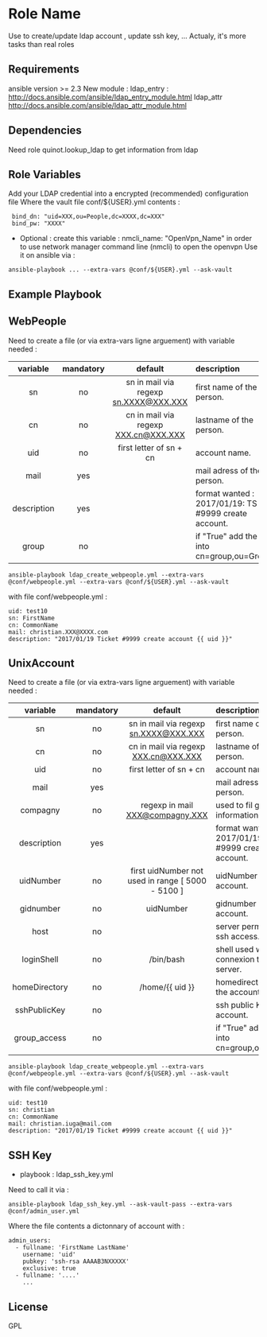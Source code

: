 Role Name
=========
Use to create/update ldap account , update ssh key, ...
Actualy, it's more tasks than real roles

Requirements
------------
ansible version >= 2.3
New module : 
ldap_entry : http://docs.ansible.com/ansible/ldap_entry_module.html
ldap_attr http://docs.ansible.com/ansible/ldap_attr_module.html

Dependencies
------------
Need role quinot.lookup_ldap to get information from ldap

Role Variables
--------------
Add your LDAP credential into a encrypted (recommended) configuration file
Where the vault file conf/${USER}.yml contents :
```
 bind_dn: "uid=XXX,ou=People,dc=XXXX,dc=XXX"
 bind_pw: "XXXX"
```
* Optional :
create this variable : nmcli_name: "OpenVpn_Name"
in order to use network manager command line (nmcli) to open the openvpn
Use it on ansible via : 
```
ansible-playbook ... --extra-vars @conf/${USER}.yml --ask-vault
```

Example Playbook
----------------

## WebPeople

Need to create a file (or via extra-vars ligne arguement) with variable needed : 

| variable | mandatory |default | description |
|:--------:|:---------:|:------:|:------------|
| sn | no | sn in mail via regexp sn.XXXX@XXX.XXX | first name of the person. |
| cn | no | cn in mail via regexp XXX.cn@XXX.XXX | lastname of the person. |
| uid | no | first letter of sn + cn | account name. |
| mail | yes | | mail adress of the person. |
| description | yes | | format wanted : 2017/01/19: TS #9999 create account. |
| group | no | | if "True" add the uid into cn=group,ou=Group... |

```
ansible-playbook ldap_create_webpeople.yml --extra-vars @conf/webpeople.yml --extra-vars @conf/${USER}.yml --ask-vault
```
with file conf/webpeople.yml :
```
uid: test10
sn: FirstName
cn: CommonName
mail: christian.XXX@XXXX.com
description: "2017/01/19 Ticket #9999 create account {{ uid }}"
```

## UnixAccount

Need to create a file (or via extra-vars ligne arguement) with variable needed :

| variable | mandatory |default | description |
|:--------:|:---------:|:------:|:------------|
| sn | no | sn in mail via regexp sn.XXXX@XXX.XXX | first name of the person. |
| cn | no | cn in mail via regexp XXX.cn@XXX.XXX | lastname of the person. |
| uid   | no | first letter of sn + cn | account name. |
| mail | yes | | mail adress of the person. |
| compagny | no | regexp in mail XXX@compagny.XXX | used to fil gecos information. |
| description | yes | | format wanted : 2017/01/19: TS #9999 create account. |
| uidNumber | no | first uidNumber not used in range [ 5000 - 5100 ]| uidNumber of the account. |
| gidnumber | no | uidNumber | gidnumber of the account. |
| host | no | | server permit to a ssh access. |
| loginShell | no | /bin/bash | shell used when connexion to a server. |
| homeDirectory | no | /home/{{ uid }} | homedirectory of the account. |
| sshPublicKey | no | | ssh public Key of the account. |
| group_access | no | | if "True" add the uid into cn=group,ou=Group. |

```
ansible-playbook ldap_create_webpeople.yml --extra-vars @conf/webpeople.yml --extra-vars @conf/${USER}.yml --ask-vault
```
with file conf/webpeople.yml :
```
uid: test10
sn: christian
cn: CommonName
mail: christian.iuga@mail.com
description: "2017/01/19 Ticket #9999 create account {{ uid }}"
```

## SSH Key
* playbook : ldap_ssh_key.yml

Need to call it via :
```
ansible-playbook ldap_ssh_key.yml --ask-vault-pass --extra-vars @conf/admin_user.yml
```
Where the file contents a dictonnary of account with :
```
admin_users:
  - fullname: 'FirstName LastName'
    username: 'uid'
    pubkey: 'ssh-rsa AAAAB3NXXXXX'
    exclusive: true
  - fullname: '....'
    ...
```

License
-------

GPL

